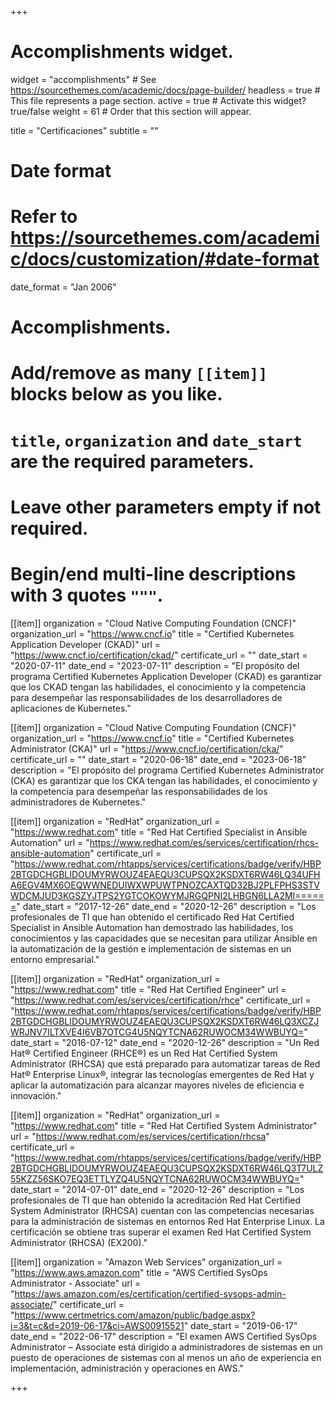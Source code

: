 +++
# Accomplishments widget.
widget = "accomplishments"  # See https://sourcethemes.com/academic/docs/page-builder/
headless = true  # This file represents a page section.
active = true  # Activate this widget? true/false
weight = 61  # Order that this section will appear.

title = "Certificaciones"
subtitle = ""

# Date format
#   Refer to https://sourcethemes.com/academic/docs/customization/#date-format
date_format = "Jan 2006"

# Accomplishments.
#   Add/remove as many `[[item]]` blocks below as you like.
#   `title`, `organization` and `date_start` are the required parameters.
#   Leave other parameters empty if not required.
#   Begin/end multi-line descriptions with 3 quotes `"""`.

[[item]]
  organization = "Cloud Native Computing Foundation (CNCF)"
  organization_url = "https://www.cncf.io"
  title = "Certified Kubernetes Application Developer (CKAD)"
  url = "https://www.cncf.io/certification/ckad/"
  certificate_url = ""
  date_start = "2020-07-11"
  date_end = "2023-07-11"
  description = "El propósito del programa Certified Kubernetes Application Developer (CKAD) es garantizar que los CKAD tengan las habilidades, el conocimiento y la competencia para desempeñar las responsabilidades de los desarrolladores de aplicaciones de Kubernetes."


[[item]]
  organization = "Cloud Native Computing Foundation (CNCF)"
  organization_url = "https://www.cncf.io"
  title = "Certified Kubernetes Administrator (CKA)"
  url = "https://www.cncf.io/certification/cka/"
  certificate_url = ""
  date_start = "2020-06-18"
  date_end = "2023-06-18"
  description = "El propósito del programa Certified Kubernetes Administrator (CKA) es garantizar que los CKA tengan las habilidades, el conocimiento y la competencia para desempeñar las responsabilidades de los administradores de Kubernetes."

[[item]]
  organization = "RedHat"
  organization_url = "https://www.redhat.com"
  title = "Red Hat Certified Specialist in Ansible Automation"
  url = "https://www.redhat.com/es/services/certification/rhcs-ansible-automation"
  certificate_url = "https://www.redhat.com/rhtapps/services/certifications/badge/verify/HBP2BTGDCHGBLIDOUMYRWOUZ4EAEQU3CUPSQX2KSDXT6RW46LQ34UFHA6EGV4MX6OEQWWNEDUIWXWPUWTPNOZCAXTQD32BJ2PLFPHS3STVWDCMJUD3KGSZYJTPS2YGTCOKOWYMJRGQPNI2LHBGN6LLA2MI======"
  date_start = "2017-12-26"
  date_end = "2020-12-26"
  description = "Los profesionales de TI que han obtenido el certificado Red Hat Certified Specialist in Ansible Automation han demostrado las habilidades, los conocimientos y las capacidades que se necesitan para utilizar Ansible en la automatización de la gestión e implementación de sistemas en un entorno empresarial."

[[item]]
  organization = "RedHat"
  organization_url = "https://www.redhat.com"
  title = "Red Hat Certified Engineer"
  url = "https://www.redhat.com/es/services/certification/rhce"
  certificate_url = "https://www.redhat.com/rhtapps/services/certifications/badge/verify/HBP2BTGDCHGBLIDOUMYRWOUZ4EAEQU3CUPSQX2KSDXT6RW46LQ3XCZJWRJNV7ILTXVE4I6VB7OTCG4U5NQYTCNA62RUWOCM34WWBUYQ="
  date_start = "2016-07-12"
  date_end = "2020-12-26"
  description = "Un Red Hat® Certified Engineer (RHCE®) es un Red Hat Certified System Administrator (RHCSA) que está preparado para automatizar tareas de Red Hat® Enterprise Linux®, integrar las tecnologías emergentes de Red Hat y aplicar la automatización para alcanzar mayores niveles de eficiencia e innovación."

[[item]]
  organization = "RedHat"
  organization_url = "https://www.redhat.com"
  title = "Red Hat Certified System Administrator"
  url = "https://www.redhat.com/es/services/certification/rhcsa"
  certificate_url = "https://www.redhat.com/rhtapps/services/certifications/badge/verify/HBP2BTGDCHGBLIDOUMYRWOUZ4EAEQU3CUPSQX2KSDXT6RW46LQ3T7ULZ55KZZ56SKO7EQ3ETTLYZQ4U5NQYTCNA62RUWOCM34WWBUYQ="
  date_start = "2014-07-01"
  date_end = "2020-12-26"
  description = "Los profesionales de TI que han obtenido la acreditación Red Hat Certified System Administrator (RHCSA) cuentan con las competencias necesarias para la administración de sistemas en entornos Red Hat Enterprise Linux. La certificación se obtiene tras superar el examen Red Hat Certified System Administrator (RHCSA) (EX200)."

[[item]]
  organization = "Amazon Web Services"
  organization_url = "https://www.aws.amazon.com"
  title = "AWS Certified SysOps Administrator - Associate"
  url = "https://aws.amazon.com/es/certification/certified-sysops-admin-associate/"
  certificate_url = "https://www.certmetrics.com/amazon/public/badge.aspx?i=3&t=c&d=2019-06-17&ci=AWS00915521"
  date_start = "2019-06-17"
  date_end = "2022-06-17"
  description = "El examen AWS Certified SysOps Administrator – Associate está dirigido a administradores de sistemas en un puesto de operaciones de sistemas con al menos un año de experiencia en implementación, administración y operaciones en AWS."

+++
